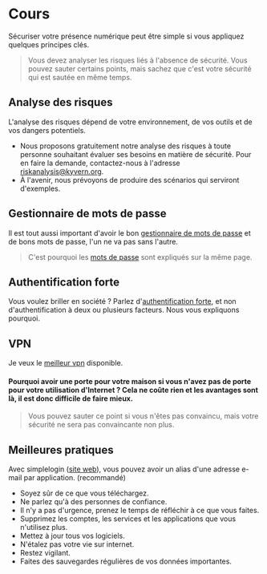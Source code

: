 # Cours
Sécuriser votre présence numérique peut être simple si vous appliquez quelques principes clés.
> Vous devez analyser les risques liés à l'absence de sécurité. Vous pouvez sauter certains points, mais sachez que c'est votre sécurité qui est sautée en même temps.
## Analyse des risques
L'analyse des risques dépend de votre environnement, de vos outils et de vos dangers potentiels.
- Nous proposons gratuitement notre analyse des risques à toute personne souhaitant évaluer ses besoins en matière de sécurité. Pour en faire la demande, contactez-nous à l'adresse riskanalysis@kyvern.org.
- À l'avenir, nous prévoyons de produire des scénarios qui serviront d'exemples.
## Gestionnaire de mots de passe
Il est tout aussi important d'avoir le bon [gestionnaire de mots de passe](https://github.com/kyvernfoundation/kyvern/blob/main/fr/cours/gestionnairedemotsdepasse.md) et de bons mots de passe, l'un ne va pas sans l'autre.
> C'est pourquoi les [mots de passe](https://github.com/kyvernfoundation/kyvern/blob/main/fr/cours/gestionnairedemotsdepasse.md#mot-de-passe) sont expliqués sur la même page.
## Authentification forte
Vous voulez briller en société ? Parlez d'[authentification forte](https://github.com/kyvernfoundation/kyvern/blob/main/fr/cours/authentificationforte.md), et non d'authentification à deux ou plusieurs facteurs. Nous vous expliquons pourquoi.
## VPN
Je veux le [meilleur vpn](https://github.com/kyvernfoundation/kyvern/blob/main/fr/cours/vpn.md) disponible.
#### Pourquoi avoir une porte pour votre maison si vous n'avez pas de porte pour votre utilisation d'Internet ? Cela ne coûte rien et les avantages sont là, il est donc difficile de faire mieux.
> Vous pouvez sauter ce point si vous n'êtes pas convaincu, mais votre sécurité ne sera pas convaincante non plus.
## Meilleures pratiques
Avec simplelogin ([site web](https://simplelogin.io)), vous pouvez avoir un alias d'une adresse e-mail par application. (recommandé)
- Soyez sûr de ce que vous téléchargez.
- Ne parlez qu'à des personnes de confiance.
- Il n'y a pas d'urgence, prenez le temps de réfléchir à ce que vous faites.
- Supprimez les comptes, les services et les applications que vous n'utilisez plus.
- Mettez à jour tous vos logiciels.
- N'étalez pas votre vie sur internet.
- Restez vigilant.
- Faites des sauvegardes régulières de vos données importantes.
